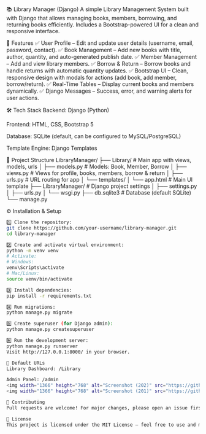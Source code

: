 📚 Library Manager (Django)
A simple Library Management System built with Django that allows managing books, members, borrowing, and returning books efficiently.
Includes a Bootstrap-powered UI for a clean and responsive interface.

🚀 Features
✅ User Profile – Edit and update user details (username, email, password, contact).
✅ Book Management – Add new books with title, author, quantity, and auto-generated publish date.
✅ Member Management – Add and view library members.
✅ Borrow & Return – Borrow books and handle returns with automatic quantity updates.
✅ Bootstrap UI – Clean, responsive design with modals for actions (add book, add member, borrow/return).
✅ Real-Time Tables – Display current books and members dynamically.
✅ Django Messages – Success, error, and warning alerts for user actions.

🛠️ Tech Stack
Backend: Django (Python)

Frontend: HTML, CSS, Bootstrap 5

Database: SQLite (default, can be configured to MySQL/PostgreSQL)

Template Engine: Django Templates

📂 Project Structure
LibraryManager/
├── Library/               # Main app with views, models, urls
│   ├── models.py          # Models: Book, Member, Borrow
│   ├── views.py           # Views for profile, books, members, borrow & return
│   ├── urls.py            # URL routing for app
│   └── templates/
│       └── app.html       # Main UI template
├── LibraryManager/        # Django project settings
│   ├── settings.py
│   ├── urls.py
│   └── wsgi.py
├── db.sqlite3             # Database (default SQLite)
└── manage.py

⚙️ Installation & Setup
```bash
1️⃣ Clone the repository:
git clone https://github.com/your-username/library-manager.git
cd library-manager

2️⃣ Create and activate virtual environment:
python -m venv venv
# Activate:
# Windows:
venv\Scripts\activate
# Mac/Linux:
source venv/bin/activate

3️⃣ Install dependencies:
pip install -r requirements.txt

4️⃣ Run migrations:
python manage.py migrate

5️⃣ Create superuser (for Django admin):
python manage.py createsuperuser

6️⃣ Run the development server:
python manage.py runserver
Visit http://127.0.0.1:8000/ in your browser.

🔑 Default URLs
Library Dashboard: /Library

Admin Panel: /admin
<img width="1366" height="768" alt="Screenshot (202)" src="https://github.com/user-attachments/assets/0932ecc4-a85f-4703-8ad1-7a3229d00686" />
<img width="1366" height="768" alt="Screenshot (201)" src="https://github.com/user-attachments/assets/42a43508-315c-4813-a776-317d762fea46" />

🤝 Contributing
Pull requests are welcome! For major changes, please open an issue first to discuss.

📜 License
This project is licensed under the MIT License – feel free to use and modify.
